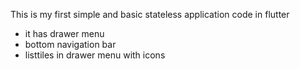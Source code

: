 This is my first simple and basic stateless application code in flutter
 - it has drawer menu
 - bottom navigation bar
 - listtiles in drawer menu with icons
 
